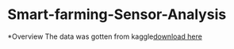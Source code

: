 # Smart-farming-Sensor-Analysis
*Overview
The data was gotten from kaggle[download here](https://www.kaggle.com/datasets/atharvasoundankar/smart-farming-sensor-data-for-yield-prediction?resource=download)
